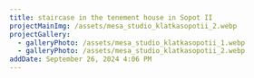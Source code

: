 ```yaml
---
title: staircase in the tenement house in Sopot II
projectMainImg: /assets/mesa_studio_klatkasopotii_2.webp
projectGallery:
  - galleryPhoto: /assets/mesa_studio_klatkasopotii_1.webp
  - galleryPhoto: /assets/mesa_studio_klatkasopotii_2.webp
addDate: September 26, 2024 4:06 PM
---
```

